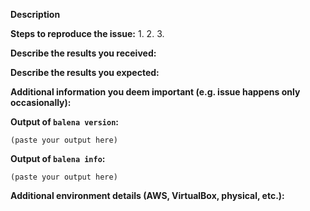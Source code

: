 <!--
If you are reporting a new issue, make sure that we do not have any duplicates
already open. You can ensure this by searching the issue list for this
repository. If there is a duplicate, please close your issue and add a comment
to the existing issue instead.

If you suspect your issue is a bug, please edit your issue description to
include the BUG REPORT INFORMATION shown below. If you fail to provide this
information within 7 days, we cannot debug your issue and will close it. We
will, however, reopen it if you later provide the information.

To report an issue please use https://github.com/resin-os/balena/issues

---------------------------------------------------
GENERAL SUPPORT INFORMATION
---------------------------------------------------

The GitHub issue tracker is for bug reports and feature requests.
General support can be found at the following locations:

- Resin.io Support Forums - https://forums.resin.io/

---------------------------------------------------
BUG REPORT INFORMATION
---------------------------------------------------
Use the commands below to provide key information from your environment:
You do NOT have to include this information if this is a FEATURE REQUEST
-->

**Description**

<!--
Briefly describe the problem you are having in a few paragraphs.
-->

**Steps to reproduce the issue:**
1.
2.
3.

**Describe the results you received:**


**Describe the results you expected:**


**Additional information you deem important (e.g. issue happens only occasionally):**

**Output of `balena version`:**

```
(paste your output here)
```

**Output of `balena info`:**

```
(paste your output here)
```

**Additional environment details (AWS, VirtualBox, physical, etc.):**
